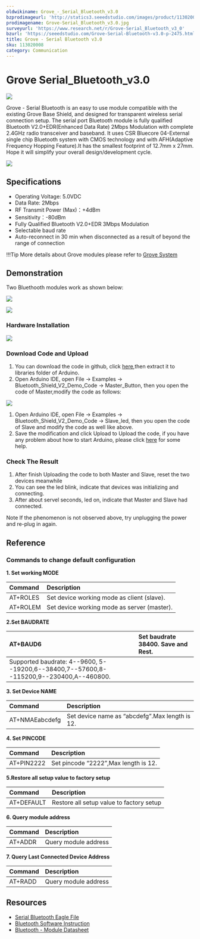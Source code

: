 ```yaml
---
oldwikiname: Grove_-_Serial_Bluetooth_v3.0‏‎
bzprodimageurl: 'http://statics3.seeedstudio.com/images/product/113020008 1.jpg'
prodimagename: Grove-Serial_Bluetooth_v3.0.jpg
surveyurl: 'https://www.research.net/r/Grove-Serial_Bluetooth_v3_0'
bzurl: 'https://seeedstudio.com/Grove-Serial-Bluetooth-v3.0-p-2475.html'
title: Grove - Serial Bluetooth v3.0
sku: 113020008
category: Communication
---
```


# Grove Serial\_Bluetooth\_v3.0

![](https://raw.githubusercontent.com/SeeedDocument/Grove-Serial_Bluetooth_v3.0/master/img/Grove-Serial_Bluetooth_v3.0.jpg)

Grove - Serial Bluetooth is an easy to use module compatible with the existing Grove Base Shield, and designed for transparent wireless serial connection setup. The serial port Bluetooth module is fully qualified Bluetooth V2.0+EDR\(Enhanced Data Rate\) 2Mbps Modulation with complete 2.4GHz radio transceiver and baseband. It uses CSR Bluecore 04-External single chip Bluetooth system with CMOS technology and with AFH\(Adaptive Frequency Hopping Feature\).It has the smallest footprint of 12.7mm x 27mm. Hope it will simplify your overall design/development cycle.

[![](https://raw.githubusercontent.com/SeeedDocument/common/master/Get_One_Now_Banner.png)](https://www.seeedstudio.com/Grove-Serial-Bluetooth-v3.0-p-2475.html)

## Specifications

* Operating Voltage: 5.0VDC
* Data Rate: 2Mbps
* RF Transmit Power \(Max\)：+4dBm
* Sensitivity：-80dBm
* Fully Qualified Bluetooth V2.0+EDR 3Mbps Modulation
* Selectable baud rate
* Auto-reconnect in 30 min when disconnected as a result of beyond the range of connection

!!!Tip More details about Grove modules please refer to [Grove System](http://wiki.seeed.cc/Grove_System/)

## Demonstration

Two Bluethooth modules work as shown below:

![](https://raw.githubusercontent.com/SeeedDocument/Grove-Serial_Bluetooth_v3.0/master/img/Ppt5.JPG)

![](https://raw.githubusercontent.com/SeeedDocument/Grove-Serial_Bluetooth_v3.0/master/img/Ppt6.JPG)

### Hardware Installation

![](https://raw.githubusercontent.com/SeeedDocument/Grove-Serial_Bluetooth_v3.0/master/img/Grove_serial_bluetooth_3_.jpg.png)

### Download Code and Upload

1. You can download the code in github, click [here](https://github.com/Seeed-Studio/Bluetooth_Shield_V2_Demo_Code/archive/master.zip),then extract it to libraries folder of Arduino.
2. Open Arduino IDE, open File -&gt; Examples -&gt; Bluetooth\_Shield\_V2\_Demo\_Code -&gt; Master\_Button, then you open the code of Master,modify the code as follows:

![](https://raw.githubusercontent.com/SeeedDocument/Grove-Serial_Bluetooth_v3.0/master/img/Grove_serial_bluetooth_4_.jpg.png)

1. Open Arduino IDE, open File -&gt; Examples -&gt; Bluetooth\_Shield\_V2\_Demo\_Code -&gt; Slave\_led, then you open the code of Slave and modify the code as well like above.
2. Save the modification and click Upload to Upload the code, if you have any problem about how to start Arduino, please click [here](/Getting_Started_with_Seeeduino) for some help.

### Check The Result

1. After finish Uploading the code to both Master and Slave, reset the two devices meanwhile
2. You can see the led blink, indicate that devices was initializing and connecting.
3. After about servel seconds, led on, indicate that Master and Slave had connected.

Note If the phenomenon is not observed above, try unplugging the power and re-plug in again.

## Reference

### Commands to change default configuration

**1. Set working MODE**

| Command | Description |
| :--- | :--- |
| AT+ROLES | Set device working mode as client \(slave\). |
| AT+ROLEM | Set device working mode as server \(master\). |

**2.Set BAUDRATE**

|  AT+BAUD6 |  Set baudrate 38400. Save and Rest. |
| :--- | :--- |
|  Supported baudrate: 4--9600, 5--19200,6--38400,7--57600,8--115200,9--230400,A--460800. |  |

**3. Set Device NAME**

| Command | Description |
| :--- | :--- |
| AT+NMAEabcdefg | Set device name as “abcdefg”.Max length is 12. |

**4. Set PINCODE**

| Command | Description |
| :--- | :--- |
| AT+PIN2222 | Set pincode “2222”,Max length is 12. |

**5.Restore all setup value to factory setup**

| Command | Description |
| :--- | :--- |
| AT+DEFAULT | Restore all setup value to factory setup |

**6. Query module address**

| Command | Description |
| :--- | :--- |
| AT+ADDR | Query module address |

**7. Query Last Connected Device Address**

| Command | Description |
| :--- | :--- |
| AT+RADD | Query module address |

## Resources

* [Serial Bluetooth Eagle File](https://raw.githubusercontent.com/SeeedDocument/Grove-Serial_Bluetooth_v3.0/master/res/Grove-Serial_Bluetooth_eagle_file.zip)
* [Bluetooth Software Instruction](https://raw.githubusercontent.com/SeeedDocument/Grove-Serial_Bluetooth_v3.0/master/res/Bluetooth_Software_Instruction.pdf)
* [Bluetooth - Module Datasheet](https://raw.githubusercontent.com/SeeedDocument/Grove-Serial_Bluetooth_v3.0/master/res/Bluetooth_module.pdf)

